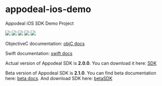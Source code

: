 # appodeal-ios-demo
Appodeal iOS SDK Demo Project

[![](https://img.shields.io/badge/docs-ObjectiveC-green.svg)](https://www.appodeal.com/sdk/documentation?framework=20&full=1&integration=1&platform=4)
[![](https://img.shields.io/badge/docs-Swift-green.svg)](https://www.appodeal.com/sdk/documentation?framework=21&full=1&integration=1&platform=4)
[![](https://img.shields.io/badge/docs-Beta-green.svg)](https://www.appodeal.com/sdk/ios_beta)
[![](https://img.shields.io/badge/download-SDK-red.svg)](https://bit.ly/ios-SDK-2)
[![](https://img.shields.io/badge/download-betaSDK-red.svg)](https://drive.google.com/file/d/0B3q5WYBKiFTCMnBvZ1VkVlBsdkE/view)

ObjectiveC documentation: [objC docs](https://www.appodeal.com/sdk/documentation?framework=20&full=1&integration=1&platform=4)

Swift documentation: [swift docs](https://www.appodeal.com/sdk/documentation?framework=21&full=1&integration=1&platform=4)

Actual version of Appodeal SDK is **2.0.0**. 
You can download it here: [SDK](https://bit.ly/ios-SDK-2)

Beta version of Appodeal SDK is **2.1.0**. 
You can find beta documentation here: [beta docs](https://www.appodeal.com/sdk/ios_beta).
And download SDK here: [betaSDK](https://drive.google.com/file/d/0B3q5WYBKiFTCMnBvZ1VkVlBsdkE/view)
